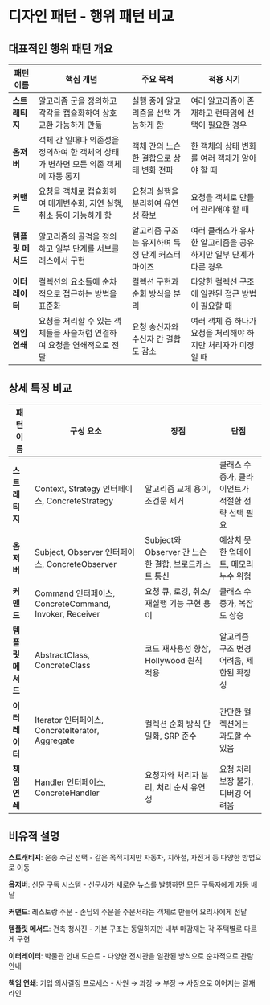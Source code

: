 # 디자인 패턴 - 행위 패턴 비교

## 대표적인 행위 패턴 개요

| 패턴 이름 | 핵심 개념 | 주요 목적 | 적용 시기 |
|-----------|-----------|-----------|-----------|
| **스트래티지** | 알고리즘 군을 정의하고 각각을 캡슐화하여 상호 교환 가능하게 만듦 | 실행 중에 알고리즘을 선택 가능하게 함 | 여러 알고리즘이 존재하고 런타임에 선택이 필요한 경우 |
| **옵저버** | 객체 간 일대다 의존성을 정의하여 한 객체의 상태가 변하면 모든 의존 객체에 자동 통지 | 객체 간의 느슨한 결합으로 상태 변화 전파 | 한 객체의 상태 변화를 여러 객체가 알아야 할 때 |
| **커맨드** | 요청을 객체로 캡슐화하여 매개변수화, 지연 실행, 취소 등이 가능하게 함 | 요청과 실행을 분리하여 유연성 확보 | 요청을 객체로 만들어 관리해야 할 때 |
| **템플릿 메서드** | 알고리즘의 골격을 정의하고 일부 단계를 서브클래스에서 구현 | 알고리즘 구조는 유지하며 특정 단계 커스터마이즈 | 여러 클래스가 유사한 알고리즘을 공유하지만 일부 단계가 다른 경우 |
| **이터레이터** | 컬렉션의 요소들에 순차적으로 접근하는 방법을 표준화 | 컬렉션 구현과 순회 방식을 분리 | 다양한 컬렉션 구조에 일관된 접근 방법이 필요할 때 |
| **책임 연쇄** | 요청을 처리할 수 있는 객체들을 사슬처럼 연결하여 요청을 연쇄적으로 전달 | 요청 송신자와 수신자 간 결합도 감소 | 여러 객체 중 하나가 요청을 처리해야 하지만 처리자가 미정일 때 |

## 상세 특징 비교

| 패턴 이름 | 구성 요소 | 장점 | 단점 |
|-----------|-----------|------|------|
| **스트래티지** | Context, Strategy 인터페이스, ConcreteStrategy | 알고리즘 교체 용이, 조건문 제거 | 클래스 수 증가, 클라이언트가 적절한 전략 선택 필요 |
| **옵저버** | Subject, Observer 인터페이스, ConcreteObserver | Subject와 Observer 간 느슨한 결합, 브로드캐스트 통신 | 예상치 못한 업데이트, 메모리 누수 위험 |
| **커맨드** | Command 인터페이스, ConcreteCommand, Invoker, Receiver | 요청 큐, 로깅, 취소/재실행 기능 구현 용이 | 클래스 수 증가, 복잡도 상승 |
| **템플릿 메서드** | AbstractClass, ConcreteClass | 코드 재사용성 향상, Hollywood 원칙 적용 | 알고리즘 구조 변경 어려움, 제한된 확장성 |
| **이터레이터** | Iterator 인터페이스, ConcreteIterator, Aggregate | 컬렉션 순회 방식 단일화, SRP 준수 | 간단한 컬렉션에는 과도할 수 있음 |
| **책임 연쇄** | Handler 인터페이스, ConcreteHandler | 요청자와 처리자 분리, 처리 순서 유연성 | 요청 처리 보장 불가, 디버깅 어려움 |

## 비유적 설명

**스트래티지**: 운송 수단 선택 - 같은 목적지지만 자동차, 지하철, 자전거 등 다양한 방법으로 이동

**옵저버**: 신문 구독 시스템 - 신문사가 새로운 뉴스를 발행하면 모든 구독자에게 자동 배달

**커맨드**: 레스토랑 주문 - 손님의 주문을 주문서라는 객체로 만들어 요리사에게 전달

**템플릿 메서드**: 건축 청사진 - 기본 구조는 동일하지만 내부 마감재는 각 주택별로 다르게 구현

**이터레이터**: 박물관 안내 도슨트 - 다양한 전시관을 일관된 방식으로 순차적으로 관람 안내

**책임 연쇄**: 기업 의사결정 프로세스 - 사원 → 과장 → 부장 → 사장으로 이어지는 결재 라인

